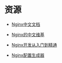 # 资源

- [Nginx中文文档](http://nginx.cn/doc/)

- [Nginx的中文维基](http://tool.oschina.net/apidocs/apidoc?api=nginx-zh)

- [Nginx开发从入门到精通](http://tengine.taobao.org/book/index.html)

- [Nginx配置生成器](https://nginxconfig.io/)
